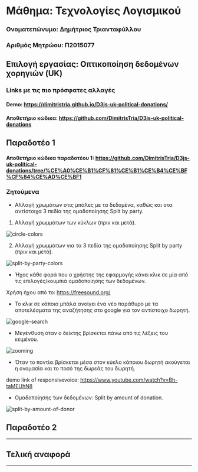 # Μάθημα: Τεχνολογίες Λογισμικού

### Ονοματεπώνυμο: Δημήτριος Τριανταφύλλου
### Αριθμός Μητρώου: Π2015077

## Επιλογή εργασίας: Οπτικοποίηση δεδομένων χορηγιών (UK)

### Links με τις πιο πρόσφατες αλλαγές
#### Demo: https://dimitristria.github.io/D3js-uk-political-donations/
#### Αποθετήριο κώδικα: https://github.com/DimitrisTria/D3js-uk-political-donations

## Παραδοτέο 1

#### Αποθετήριο κώδικα παραδοτέου 1: https://github.com/DimitrisTria/D3js-uk-political-donations/tree/%CE%A0%CE%B1%CF%81%CE%B1%CE%B4%CE%BF%CF%84%CE%AD%CE%BF1

### Ζητούμενα

* Αλλαγή χρωμάτων στις μπάλες με τα δεδομένα, καθώς και στα αντίστοιχα 3 πεδία της ομαδοποίησης Split by party.

1. Αλλαγή χρωμμάτων των κύκλων (πριν και μετά).

![circle-colors](https://user-images.githubusercontent.com/22676085/36543380-4b4c302c-17ec-11e8-9ec7-4a9ebfe6dea5.png)

2. Αλλαγή χρωμμάτων για τα 3 πεδία της ομαδοποίησης Split by party (πριν και μετά).

![split-by-party-colors](https://user-images.githubusercontent.com/22676085/36543619-ee86c9a0-17ec-11e8-9843-47ea6a3ccc15.png)

* Ήχος κάθε φορά που ο χρήστης της εφαρμογής κάνει κλικ σε μία από τις επιλογές/κουμπιά ομαδοποίησης των δεδομένων.

Xρήση ήχου από το: https://freesound.org/

* Το κλικ σε κάποια μπάλα ανοίγει ένα νέο παράθυρο με τα αποτελέσματα της αναζήτησης στο google για τον αντίστοιχο δωρητή.

![google-search](https://user-images.githubusercontent.com/22676085/36545535-cc9fdf20-17f1-11e8-8146-69ee8dbb3ecc.gif)

* Μεγένθυση όταν ο δείκτης βρίσκεται πάνω από τις λέξεις του κειμένου.

![zooming](https://user-images.githubusercontent.com/22676085/36545107-d9c56b80-17f0-11e8-9ba8-e6b023ca151e.gif)

* Όταν το ποντίκι βρίσκεται μέσα στον κύκλο κάποιου δωρητή ακούγεται η ονομασία και το ποσό της δωρεάς του δωρητή.

demo link of responsivevoice: https://www.youtube.com/watch?v=Bh-taMEUhN8

* Ομαδοποίησης των δεδομένων: Split by amount of donation.

![split-by-amount-of-donor](https://user-images.githubusercontent.com/22676085/36545828-7e91eed0-17f2-11e8-9ad4-85ce54efb298.png)

## Παραδοτέο 2
----

## Τελική αναφορά
----
